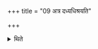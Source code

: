 +++
title = "09 अत्र दध्यधिश्रयति"

+++

<details><summary>थिते</summary>

अत्र दध्यधिश्रयति ९
</details>
